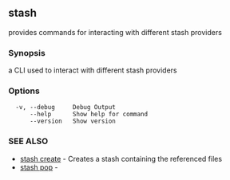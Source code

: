 ## stash

provides commands for interacting with different stash providers

### Synopsis

a CLI used to interact with different stash providers

### Options

```
  -v, --debug     Debug Output
      --help      Show help for command
      --version   Show version
```

### SEE ALSO

* [stash create](stash_create.md)	 - Creates a stash containing the referenced files
* [stash pop](stash_pop.md)	 - 

